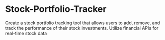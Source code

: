 # Stock-Portfolio-Tracker
Create a stock portfolio tracking tool that allows users to add, remove, and track the performance of their stock investments. Utilize financial APIs for real-time stock data
